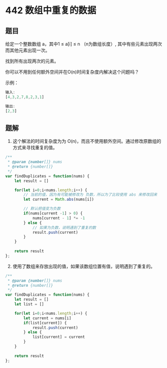 # 442 数组中重复的数据

## 题目
给定一个整数数组 a，其中1 ≤ a[i] ≤ n （n为数组长度）, 其中有些元素出现两次而其他元素出现一次。

找到所有出现两次的元素。

你可以不用到任何额外空间并在O(n)时间复杂度内解决这个问题吗？

示例：

```javascript
输入:
[4,3,2,7,8,2,3,1]

输出:
[2,3]
```

## 题解
1. 这个解法的时间复杂度为为 O(n)，而且不使用额外空间。通过修改原数组的方式来寻找重复的值。


```javascript
/**
 * @param {number[]} nums
 * @return {number[]}
 */
var findDuplicates = function(nums) {
    let result = []

    for(let i=0;i<nums.length;i++) {
        // 当前的值，因为有可能被修改为 负数，所以为了比较使用 abs 来修改回来
        let current = Math.abs(nums[i]) 

        // 默认把值变为负数
        if(nums[current -1] > 0) {
            nums[current - 1] *= -1  
        } else {
            // 如果为负数，说明遇到了重复的数
            result.push(current)
        }
    }
    
    return result
};
```

2. 使用了数组来存放出现的值，如果该数组位置有值，说明遇到了重复的。

```javascript
/**
 * @param {number[]} nums
 * @return {number[]}
 */
var findDuplicates = function(nums) {
    let result = []
    let list = []

    for(let i=0;i<nums.length;i++) {
        let current = nums[i]
        if(list[current]) {
            result.push(current)
        } else {
            list[current] = current
        }
    }
    
    return result
};
```